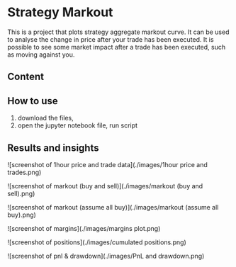 # Strategy Markout
This is a project that plots strategy aggregate markout curve. It can be used to analyse the change in price after your trade has been executed. It is possible to see some market impact after a trade has been executed, such as moving against you.

## Content

## How to use
1. download the files,
2. open the jupyter notebook file, run script

## Results and insights

![screenshot of 1hour price and trade data](./images/1hour price and trades.png)

![screenshot of markout (buy and sell)](./images/markout (buy and sell).png)


![screenshot of markout (assume all buy)](./images/markout (assume all buy).png)


![screenshot of margins](./images/margins plot.png)

![screenshot of positions](./images/cumulated positions.png)

![screenshot of pnl & drawdown](./images/PnL and drawdown.png)
